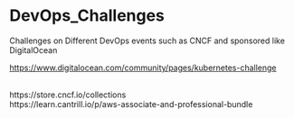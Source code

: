 # DevOps_Challenges
Challenges on Different DevOps events such as CNCF and sponsored like DigitalOcean

https://www.digitalocean.com/community/pages/kubernetes-challenge

<br>
https://store.cncf.io/collections

<br>
https://learn.cantrill.io/p/aws-associate-and-professional-bundle
